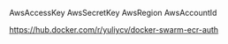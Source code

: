 AwsAccessKey
AwsSecretKey
AwsRegion
AwsAccountId


https://hub.docker.com/r/yuliycv/docker-swarm-ecr-auth